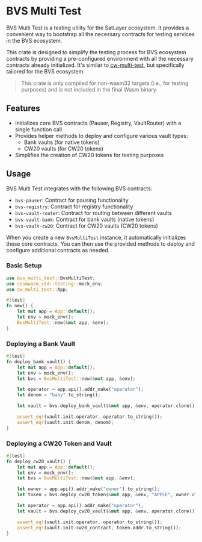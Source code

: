 # BVS Multi Test

BVS Multi Test is a testing utility for the SatLayer ecosystem.
It provides a convenient way to bootstrap all the necessary contracts for testing services in the BVS ecosystem.

This crate is designed
to simplify the testing process for BVS ecosystem contracts
by providing a pre-configured environment with all the necessary contracts already initialized.
It's similar to [cw-multi-test](https://github.com/CosmWasm/cw-multi-test),
but specifically tailored for the BVS ecosystem.

> This crate is only compiled for non-wasm32 targets
> (i.e., for testing purposes) and is not included in the final Wasm binary.

## Features

- Initializes core BVS contracts (Pauser, Registry, VaultRouter) with a single function call
- Provides helper methods to deploy and configure various vault types:
  - Bank vaults (for native tokens)
  - CW20 vaults (for CW20 tokens)
- Simplifies the creation of CW20 tokens for testing purposes

## Usage

BVS Multi Test integrates with the following BVS contracts:

- `bvs-pauser`: Contract for pausing functionality
- `bvs-registry`: Contract for registry functionality
- `bvs-vault-router`: Contract for routing between different vaults
- `bvs-vault-bank`: Contract for bank vaults (native tokens)
- `bvs-vault-cw20`: Contract for CW20 vaults (CW20 tokens)

When you create a new `BvsMultiTest` instance, it automatically initializes these core contracts.
You can then use the provided methods to deploy and configure additional contracts as needed.

### Basic Setup

```rust
use bvs_multi_test::BvsMultiTest;
use cosmwasm_std::testing::mock_env;
use cw_multi_test::App;

#[test]
fn new() {
    let mut app = App::default();
    let env = mock_env();
    BvsMultiTest::new(&mut app, &env);
}
```

### Deploying a Bank Vault

```rust
#[test]
fn deploy_bank_vault() {
    let mut app = App::default();
    let env = mock_env();
    let bvs = BvsMultiTest::new(&mut app, &env);

    let operator = app.api().addr_make("operator");
    let denom = "baby".to_string();

    let vault = bvs.deploy_bank_vault(&mut app, &env, operator.clone(), denom.clone());

    assert_eq!(vault.init.operator, operator.to_string());
    assert_eq!(vault.init.denom, denom);
}
```

### Deploying a CW20 Token and Vault

```rust
#[test]
fn deploy_cw20_vault() {
    let mut app = App::default();
    let env = mock_env();
    let bvs = BvsMultiTest::new(&mut app, &env);

    let owner = app.api().addr_make("owner").to_string();
    let token = bvs.deploy_cw20_token(&mut app, &env, "APPLE", owner.clone());

    let operator = app.api().addr_make("operator");
    let vault = bvs.deploy_cw20_vault(&mut app, &env, operator.clone(), token.addr.clone());

    assert_eq!(vault.init.operator, operator.to_string());
    assert_eq!(vault.init.cw20_contract, token.addr.to_string());
}
```
